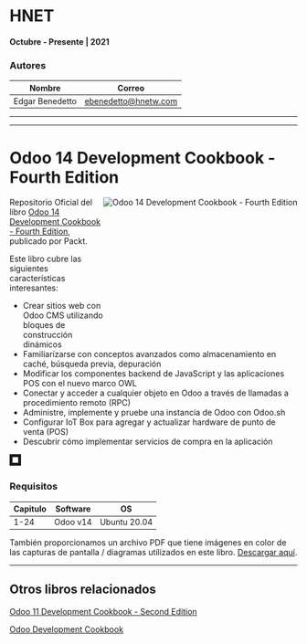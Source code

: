 # HNET
#### Octubre - Presente | 2021
### Autores 
| Nombre | Correo |
|:------:|:------:|
|Edgar Benedetto|ebenedetto@hnetw.com|


----------------------------------------------------------------
----------------------------------------------------------------

# Odoo 14 Development Cookbook - Fourth Edition

<a href="https://www.packtpub.com/product/odoo-14-development-cookbook-fourth-edition/9781800200319?utm_source=github&utm_medium=repository&utm_campaign=9781800200319"><img src="https://static.packt-cdn.com/products/9781800200319/cover/smaller" alt="Odoo 14 Development Cookbook - Fourth Edition" height="256px" align="right"></a>
Repositorio Oficial del libro [Odoo 14 Development Cookbook - Fourth Edition](https://www.packtpub.com/product/odoo-14-development-cookbook-fourth-edition/9781800200319?utm_source=github&utm_medium=repository&utm_campaign=9781800200319), publicado por Packt.

Este libro cubre las siguientes características interesantes:
* Crear sitios web con Odoo CMS utilizando bloques de construcción dinámicos
* Familiarízarse con conceptos avanzados como almacenamiento en caché, búsqueda previa, depuración
* Modificar los componentes backend de JavaScript y las aplicaciones POS con el nuevo marco OWL
* Conectar y acceder a cualquier objeto en Odoo a través de llamadas a procedimiento remoto (RPC)
* Administre, implemente y pruebe una instancia de Odoo con Odoo.sh
* Configurar IoT Box para agregar y actualizar hardware de punto de venta (POS)
* Descubrir cómo implementar servicios de compra en la aplicación

<a href="https://www.packtpub.com/?utm_source=github&utm_medium=banner&utm_campaign=GitHubBanner"><img src="https://raw.githubusercontent.com/PacktPublishing/GitHub/master/GitHub.png" 
alt="https://www.packtpub.com/" border="5" /></a>

### Requisitos 
| Capitulo | Software | OS |
| -------- | ------------------------------------ | ----------------------------------- |
| 1-24  | Odoo v14 | Ubuntu 20.04 |

También proporcionamos un archivo PDF que tiene imágenes en color de las capturas de pantalla / diagramas utilizados en este libro. [Descargar aquí](https://static.packt-cdn.com/downloads/9781800200319_ColorImages.pdf).

----------------------------------------------------------------

## Otros libros relacionados
[Odoo 11 Development Cookbook - Second Edition](https://www.packtpub.com/application-development/odoo-11-development-cookbook-second-edition?utm_source=github&utm_medium=repository&utm_campaign=9781788471817)

[Odoo Development Cookbook](https://www.packtpub.com/big-data-and-business-intelligence/odoo-development-cookbook?utm_source=github&utm_medium=repository&utm_campaign=9781785883644)
